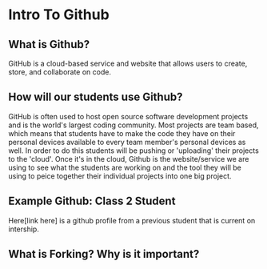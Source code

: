 # Intro To Github

## What is Github?

GitHub is a cloud-based service and website that allows users to create, store, and collaborate on code. 

## How will our students use Github?

GitHub is often used to host open source software development projects and is the world's largest coding community. Most projects are team based, which means that students have to make the code they have on their personal devices available to every team member's personal devices as well. In order to do this students will be pushing or 'uploading' their projects to the 'cloud'. Once it's in the cloud, Github is the website/service we are using to see what the students are working on and the tool they will be using to peice together their individual projects into one big project. 


## Example Github: Class 2 Student

Here[link here] is a github profile from a previous student that is current on intership. 

## What is Forking? Why is it important?
